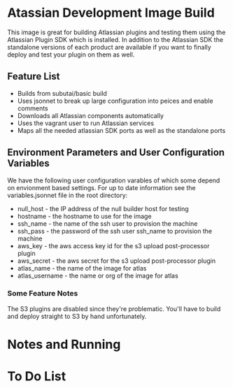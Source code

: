 # Atassian Development Image Build

This image is great for building Atlassian plugins and testing them using the
Atlassian Plugin SDK which is installed. In addition to the Atlassian SDK the
standalone versions of each product are available if you want to finally deploy 
and test your plugin on them as well.

## Feature List

* Builds from subutai/basic build
* Uses jsonnet to break up large configuration into peices and enable comments
* Downloads all Atlassian components automatically
* Uses the vagrant user to run Atlassian services
* Maps all the needed atlassian SDK ports as well as the standalone ports

## Environment Parameters and User Configuration Variables

We have the following user configuration varables of which some depend on 
envionment based settings. For up to date information see the variables.jsonnet
file in the root directory:

* null_host - the IP address of the null builder host for testing
* hostname - the hostname to use for the image
* ssh_name - the name of the ssh user to provision the machine
* ssh_pass - the password of the ssh user ssh_name to provision the machine
* aws_key - the aws access key id for the s3 upload post-processor plugin
* aws_secret - the aws secret for the s3 upload post-processor plugin
* atlas_name - the name of the image for atlas
* atlas_username - the name or org of the image for atlas

### Some Feature Notes

The S3 plugins are disabled since they're problematic. You'll have to build and
deploy straight to S3 by hand unfortunately.


# Notes and Running

# To Do List


